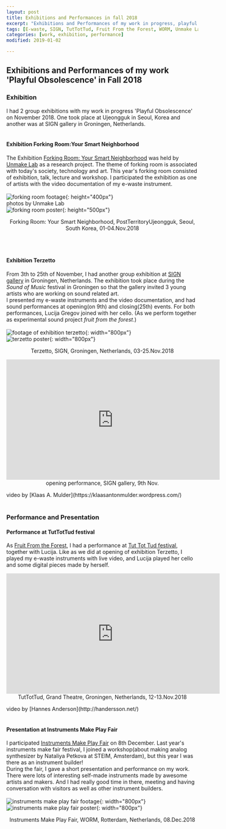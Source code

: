 ```yaml
---
layout: post
title: Exhibitions and Performances in fall 2018
excerpt: "Exhibitions and Performances of my work in progress, playful obsolescence"
tags: [E-waste, SIGN, TutTotTud, Fruit From the Forest, WORM, Unmake Lab]
categories: [work, exhibition, performance]
modified: 2019-01-02

---
```


## Exhibitions and Performances of my work 'Playful Obsolescence' in Fall 2018

### Exhibition
I had 2 group exhibitions with my work in progress 'Playful Obsolescence' on November 2018. One took place at Ujeongguk in Seoul, Korea and another was at SIGN gallery in Groningen, Netherlands.
<br><br>

#### Exhibition Forking Room:Your Smart Neighborhood
The Exhibition [Forking Room: Your Smart Neighborhood](http://ujeongguk.com/forking-room/) was held by [Unmake Lab](http://www.unmakelab.org/) as a research project. The theme of forking room is associated with today's society, technology and art. This year's forking room consisted of exhibition, talk, lecture and workshop. I participated the exhibition as one of artists with the video documentation of my e-waste instrument.
<br><br>
![forking room footage]({{site.url}}/img/forkingroom_footage.png){: height="400px"}
<br>
photos by Unmake Lab
<br>
![forking room poster]({{site.url}}/img/forkingposters.jpg){: height="500px"}
 <p align="center">
Forking Room: Your Smart Neighborhood, PostTerritoryUjeongguk, Seoul, South Korea, 01-04.Nov.2018
</p>
<br><br>

#### Exhibition Terzetto
From 3th to 25th of November, I had another group exhibition at [SIGN gallery](https://sign2.nl/) in Groningen, Netherlands. The exhibition took place during the *Sound of Music* festival in Groningen so that the gallery invited 3 young artists who are working on sound related art.
<br>
I presented my e-waste instruments and the video documentation, and had sound performances at opening(on 9th) and closing(25th) events. For both performances, Lucija Gregov joined with her cello. (As we perform together as experimental sound project *fruit from the forest*.)
<br><br>
![footage of exhibition terzetto]({{site.url}}/img/exhibitionterzetto.png){: width="800px"}
<br>
![terzetto poster]({{site.url}}/img/tersettoposter.png){: width="800px"}
<p align="center">
Terzetto, SIGN, Groningen, Netherlands, 03-25.Nov.2018
</p>
 <p align="center">
<iframe width="560" height="315" src="https://www.youtube.com/embed/reulvS8F-fg" frameborder="0" allow="accelerometer; autoplay; encrypted-media; gyroscope; picture-in-picture" allowfullscreen></iframe>
<br>
opening performance, SIGN gallery, 9th Nov.
 </p>
 video by [Klaas A. Mulder](https://klaasantonmulder.wordpress.com/)
<br><br>

### Performance and Presentation

#### Performance at TutTotTud festival
As [Fruit From the Forest](https://fruitfromtheforest.com), I had a performance at [Tut Tot Tud festival](https://www.tuttottud.com/), together with Lucija. Like as we did at opening of exhibition Terzetto, I played my e-waste instruments with live video, and Lucija played her cello and some digital pieces made by herself.
<br>
<p align="center">
<iframe width="560" height="315" src="https://www.youtube.com/embed/Fom82mC99Wg" frameborder="0" allow="accelerometer; autoplay; encrypted-media; gyroscope; picture-in-picture" allowfullscreen></iframe>
<br>
TutTotTud, Grand Theatre, Groningen, Netherlands, 12-13.Nov.2018
</p>
video by [Hannes Anderson](http://handersson.net/)
<br><br>

#### Presentation at Instruments Make Play Fair
I participated [Instruments Make Play Fair](https://instrumentsmakeplay.nl/8-december-2018-instruments-make-play-fair-in-worm-rotterdam/) on 8th December. Last year's instruments make fair festival, I joined a workshop(about making analog synthesizer by Nataliya Petkova at STEIM, Amsterdam), but this year I was there as an instrument builder!
<br>
During the fair, I gave a short presentation and performance on my work. There were lots of interesting self-made instruments made by awesome artists and makers. And I had really good time in there, meeting and having conversation with visitors as well as other instrument builders.
<br><br>
![instruments make play fair footage]({{site.url}}/img/instrumentsmakeplayfair_footage.png){: width="800px"}
<br>
![instruments make play fair poster]({{site.url}}/img/instrumentsmakeplayposter.png){: width="800px"}
 <p align="center">
 Instruments Make Play Fair, WORM, Rotterdam, Netherlands, 08.Dec.2018
 </p>

<br><br>
